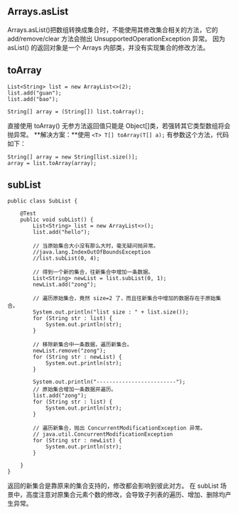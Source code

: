 ## Arrays.asList
Arrays.asList()把数组转换成集合时，不能使用其修改集合相关的方法，它的 add/remove/clear 方法会抛出 UnsupportedOperationException 异常。 因为asList() 的返回对象是一个 Arrays 内部类，并没有实现集合的修改方法。

## toArray

```
List<String> list = new ArrayList<>(2);
list.add("guan");
list.add("bao");

String[] array = (String[]) list.toArray();
```
直接使用 toArray() 无参方法返回值只能是 Object[]类，若强转其它类型数组将会抛异常。
**解决方案：**使用 `<T> T[] toArray(T[] a);` 有参数这个方法，代码如下：
```
String[] array = new String[list.size()];
array = list.toArray(array);
```

## subList

```
public class SubList {

    @Test
    public void subList() {
        List<String> list = new ArrayList<>();
        list.add("hello");

        // 当原始集合大小没有那么大时，毫无疑问抛异常。
        //java.lang.IndexOutOfBoundsException
        //list.subList(0, 4);

        // 得到一个新的集合，往新集合中增加一条数据。
        List<String> newList = list.subList(0, 1);
        newList.add("zong");

        // 遍历原始集合，竟然 size=2 了，而且往新集合中增加的数据存在于原始集合。
        System.out.println("list size : " + list.size());
        for (String str : list) {
            System.out.println(str);
        }

        // 移除新集合中一条数据，遍历新集合。
        newList.remove("zong");
        for (String str : newList) {
            System.out.println(str);
        }

        System.out.println("-------------------------");
        // 原始集合增加一条数据并遍历。
        list.add("zong");
        for (String str : list) {
            System.out.println(str);
        }

        // 遍历新集合，抛出 ConcurrentModificationException 异常。
        // java.util.ConcurrentModificationException
        for (String str : newList) {
            System.out.println(str);
        }

    }
}
```
返回的新集合是靠原来的集合支持的，修改都会影响到彼此对方。
在 subList 场景中，高度注意对原集合元素个数的修改，会导致子列表的遍历、增加、删除均产生异常。
